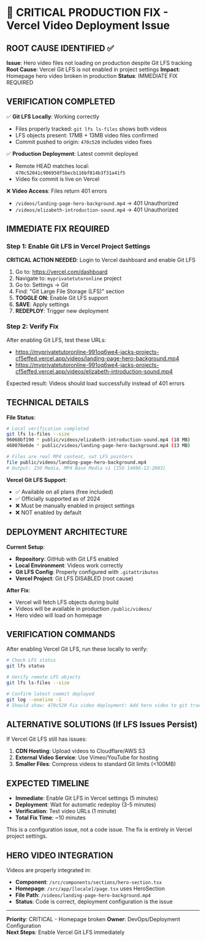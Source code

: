 # 🚨 CRITICAL PRODUCTION FIX - Vercel Video Deployment Issue

## ROOT CAUSE IDENTIFIED ✅

**Issue**: Hero video files not loading on production despite Git LFS tracking
**Root Cause**: Vercel Git LFS is not enabled in project settings
**Impact**: Homepage hero video broken in production
**Status**: IMMEDIATE FIX REQUIRED

## VERIFICATION COMPLETED

✅ **Git LFS Locally**: Working correctly
- Files properly tracked: `git lfs ls-files` shows both videos
- LFS objects present: 17MB + 13MB video files confirmed
- Commit pushed to origin: `470c520` includes video fixes

✅ **Production Deployment**: Latest commit deployed  
- Remote HEAD matches local: `470c52041c906950f5becb116bf814b3f31a41f5`
- Video fix commit is live on Vercel

❌ **Video Access**: Files return 401 errors
- `/videos/landing-page-hero-background.mp4` → 401 Unauthorized
- `/videos/elizabeth-introduction-sound.mp4` → 401 Unauthorized

## IMMEDIATE FIX REQUIRED

### Step 1: Enable Git LFS in Vercel Project Settings

**CRITICAL ACTION NEEDED**: Login to Vercel dashboard and enable Git LFS

1. Go to: https://vercel.com/dashboard
2. Navigate to: `myprivatetutoronline` project
3. Go to: Settings → Git
4. Find: "Git Large File Storage (LFS)" section  
5. **TOGGLE ON**: Enable Git LFS support
6. **SAVE**: Apply settings
7. **REDEPLOY**: Trigger new deployment

### Step 2: Verify Fix

After enabling Git LFS, test these URLs:
- https://myprivatetutoronline-991oq6we4-jacks-projects-cf5effed.vercel.app/videos/landing-page-hero-background.mp4
- https://myprivatetutoronline-991oq6we4-jacks-projects-cf5effed.vercel.app/videos/elizabeth-introduction-sound.mp4

Expected result: Videos should load successfully instead of 401 errors

## TECHNICAL DETAILS

**File Status**:
```bash
# Local verification completed
git lfs ls-files --size
96068bf190 * public/videos/elizabeth-introduction-sound.mp4 (18 MB)  
460078e6de * public/videos/landing-page-hero-background.mp4 (13 MB)

# Files are real MP4 content, not LFS pointers
file public/videos/landing-page-hero-background.mp4
# Output: ISO Media, MP4 Base Media v1 [ISO 14496-12:2003]
```

**Vercel Git LFS Support**: 
- ✅ Available on all plans (free included)
- ✅ Officially supported as of 2024
- ❌ Must be manually enabled in project settings
- ❌ NOT enabled by default

## DEPLOYMENT ARCHITECTURE

**Current Setup**:
- **Repository**: GitHub with Git LFS enabled
- **Local Environment**: Videos work correctly
- **Git LFS Config**: Properly configured with `.gitattributes`
- **Vercel Project**: Git LFS DISABLED (root cause)

**After Fix**:
- Vercel will fetch LFS objects during build
- Videos will be available in production `/public/videos/`
- Hero video will load on homepage

## VERIFICATION COMMANDS

After enabling Vercel Git LFS, run these locally to verify:

```bash
# Check LFS status
git lfs status

# Verify remote LFS objects  
git lfs ls-files --size

# Confirm latest commit deployed
git log --oneline -1
# Should show: 470c520 Fix video deployment: Add hero video to git tracking for Vercel production
```

## ALTERNATIVE SOLUTIONS (If LFS Issues Persist)

If Vercel Git LFS still has issues:

1. **CDN Hosting**: Upload videos to Cloudflare/AWS S3
2. **External Video Service**: Use Vimeo/YouTube for hosting
3. **Smaller Files**: Compress videos to standard Git limits (<100MB)

## EXPECTED TIMELINE

- **Immediate**: Enable Git LFS in Vercel settings (5 minutes)
- **Deployment**: Wait for automatic redeploy (3-5 minutes)  
- **Verification**: Test video URLs (1 minute)
- **Total Fix Time**: ~10 minutes

This is a configuration issue, not a code issue. The fix is entirely in Vercel project settings.

## HERO VIDEO INTEGRATION

Videos are properly integrated in:
- **Component**: `/src/components/sections/hero-section.tsx`
- **Homepage**: `/src/app/[locale]/page.tsx` uses HeroSection
- **File Path**: `/videos/landing-page-hero-background.mp4`
- **Status**: Code is correct, deployment configuration is the issue

---

**Priority**: CRITICAL - Homepage broken
**Owner**: DevOps/Deployment Configuration  
**Next Steps**: Enable Vercel Git LFS immediately